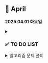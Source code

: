 ## 📅 April

**2025.04.01 화요일**
<details> 
<summary><h3>✅ TO DO LIST</h3></summary>

<h3>🌱 Spring  </h3>
인프런 김영한 스프링입문  

- [X] 프로젝트 환경 설정  

- [X] 스프링 웹 개발 기초  

- [ ] 회원 관리 예제 - 백엔드 개발  

<h3>🧠 Algorithm </h3>  

- [ ] 위상정렬   

- [ ] 플로이드 워셜 & 벨만 포드 알고리즘  

- [ ] 다익스트라 연습  

- [ ] 프림, 크루스칼 연습  

</details>

<details>

<br>

<summary>알고리즘 문제 풀이</summary>





</details>